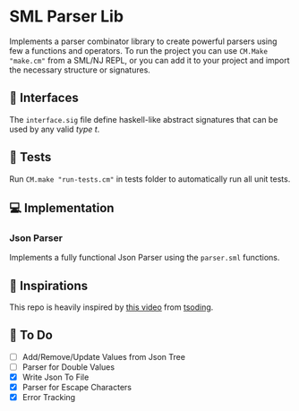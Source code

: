 # **SML Parser Lib**
Implements a parser combinator library to create powerful parsers using few a functions and operators. To run the project you can use `CM.Make "make.cm"` from a SML/NJ REPL, or you can add it to your project and import the necessary structure or signatures.

## 🧩 **Interfaces**
The `interface.sig` file define haskell-like abstract signatures that can be used by any valid _type t_.

## 🧪 **Tests**
Run `CM.make "run-tests.cm"` in tests folder to automatically run all unit tests.

## 💻 **Implementation**
### **Json Parser**
Implements a fully functional Json Parser using the `parser.sml` functions. 

## 🌟 **Inspirations**
This repo is heavily inspired by [this video](https://www.youtube.com/watch?v=N9RUqGYuGfw) from [tsoding](https://github.com/tsoding).

## 📝 **To Do**
- [ ] Add/Remove/Update Values from Json Tree
- [ ] Parser for Double Values
- [x] Write Json To File
- [x] Parser for Escape Characters
- [x] Error Tracking
